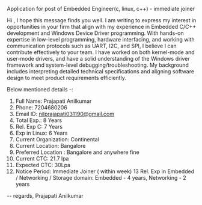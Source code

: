 
Application for post of Embedded Engineer(c, linux, c++) - immediate joiner

Hi ,
I hope this message finds you well.
     I am writing to express my interest in opportunities in your firm that align with my experience in Embedded C/C++ development and Windows Device Driver programming. With hands-on expertise in low-level programming, hardware interfacing, and working with communication protocols such as UART, I2C, and SPI, I believe I can contribute effectively to your team.
I have worked on both kernel-mode and user-mode drivers, and have a solid understanding of the Windows driver framework and system-level debugging/troubleshooting. My background includes interpreting detailed technical specifications and aligning software design to meet product requirements efficiently.

Below mentioned details -:
1. Full Name: Prajapati Anilkumar
2. Phone: 7204680206
3. Email ID: nilprajapati031190@gmail.com
4. Total Exp.: 8 Years
5. Rel. Exp C: 7 Years
6. Exp in Linux: 6 Years
7. Current Organization: Continental
8. Current Location: Bangalore
9. Preferred Location : Bangalore and anywhere fine
10. Current CTC: 21.7 lpa
11. Expected CTC: 30Lpa
12. Notice Period: Immediate Joiner ( within week)
13 Rel. Exp in Embedded / Networking / Storage domain: Embedded - 4 years, Networking - 2 years


--
regards,
Prajapati Anilkumar